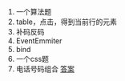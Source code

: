 1. 一个算法题
2. table，点击，得到当前行的元素
3. 补码反码
4. EventEmmiter
5. bind
6. 一个css题
7. 电话号码组合
[答案](https://juejin.im/post/5d0b25c5f265da1b60290933)